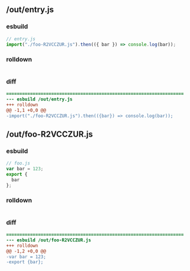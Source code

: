 ## /out/entry.js
### esbuild
```js
// entry.js
import("./foo-R2VCCZUR.js").then(({ bar }) => console.log(bar));
```
### rolldown
```js

```
### diff
```diff
===================================================================
--- esbuild	/out/entry.js
+++ rolldown	
@@ -1,1 +0,0 @@
-import("./foo-R2VCCZUR.js").then(({bar}) => console.log(bar));

```
## /out/foo-R2VCCZUR.js
### esbuild
```js
// foo.js
var bar = 123;
export {
  bar
};
```
### rolldown
```js

```
### diff
```diff
===================================================================
--- esbuild	/out/foo-R2VCCZUR.js
+++ rolldown	
@@ -1,2 +0,0 @@
-var bar = 123;
-export {bar};

```
